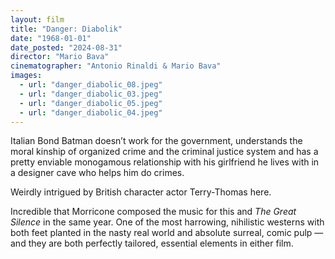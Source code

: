 ```yaml
---
layout: film
title: "Danger: Diabolik"
date: "1968-01-01"
date_posted: "2024-08-31"
director: "Mario Bava"
cinematographer: "Antonio Rinaldi & Mario Bava"
images:
  - url: "danger_diabolic_08.jpeg"
  - url: "danger_diabolic_03.jpeg"
  - url: "danger_diabolic_05.jpeg"
  - url: "danger_diabolic_04.jpeg"
---
```


Italian Bond Batman doesn’t work for the government, understands the moral kinship of organized crime and the criminal justice system and has a pretty enviable monogamous relationship with his girlfriend he lives with in a designer cave who helps him do crimes.

Weirdly intrigued by British character actor Terry-Thomas here.  

Incredible that Morricone composed the music for this and *The Great Silence* in the same year. One of the most harrowing, nihilistic westerns with both feet planted in the nasty real world and absolute surreal, comic pulp — and they are both perfectly tailored, essential elements in either film.